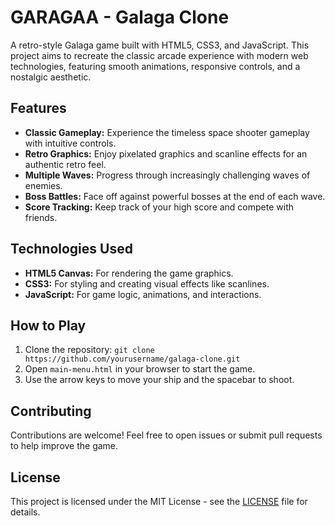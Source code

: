 # GARAGAA - Galaga Clone

A retro-style Galaga game built with HTML5, CSS3, and JavaScript. This project aims to recreate the classic arcade experience with modern web technologies, featuring smooth animations, responsive controls, and a nostalgic aesthetic.

## Features
- **Classic Gameplay:** Experience the timeless space shooter gameplay with intuitive controls.
- **Retro Graphics:** Enjoy pixelated graphics and scanline effects for an authentic retro feel.
- **Multiple Waves:** Progress through increasingly challenging waves of enemies.
- **Boss Battles:** Face off against powerful bosses at the end of each wave.
- **Score Tracking:** Keep track of your high score and compete with friends.

## Technologies Used
- **HTML5 Canvas:** For rendering the game graphics.
- **CSS3:** For styling and creating visual effects like scanlines.
- **JavaScript:** For game logic, animations, and interactions.

## How to Play
1. Clone the repository: `git clone https://github.com/yourusername/galaga-clone.git`
2. Open `main-menu.html` in your browser to start the game.
3. Use the arrow keys to move your ship and the spacebar to shoot.

## Contributing
Contributions are welcome! Feel free to open issues or submit pull requests to help improve the game.

## License
This project is licensed under the MIT License - see the [LICENSE](LICENSE) file for details.
